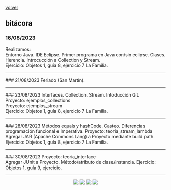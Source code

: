 [volver](index.md)<br/>
## bitácora

### 16/08/2023
Realizamos:<br/>
Entorno Java. IDE Eclipse. Primer programa en Java con/sin eclipse. Clases. Herencia. Introcucción a Collection y Stream.<br/>
Ejercicio: Objetos 1, guía 8, ejercicio 7 La Familia.
<hr/>
### 21/08/2023
Feriado (San Martín).<br/>
<hr/>
### 23/08/2023
Interfaces. Collection. Stream. Intoducción Git.<br/>
Proyecto: ejemplos_collections<br/>
Proyecto: ejemplos_stream<br/>
Ejercicio: Objetos 1, guía 8, ejercicio 7 La Familia.
<hr/>
### 28/08/2023
Métodos equals y hashCode. Casteo.
Diferencias programación funcional e Imperativa. 
Proyecto: teoria_stream_lambda<br/>
Agregar JAR (Apache Commons Lang) a Proyecto mediante build path.
Ejercicio: Objetos 1, guía 8, ejercicio 7 La Familia.
<hr/>
### 30/08/2023
  Proyecto: teoria_interface<br/>
  Agregar JUnit a Proyecto.
  Método/atributo de clase/instancia.
  Ejercicio: Objetos 1, guía 9, ejercicio.
<hr/>
<center><img src="imagenes/logo-java-1.png" />&nbsp;<img src="imagenes/logo-linux-1.png" />&nbsp;<img src="imagenes/logo-java-2.png" />&nbsp;<img src="imagenes/logo-lamadrid-1.png" /></center>
